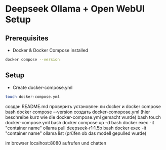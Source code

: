 # Deepseek Ollama + Open WebUI Setup

## Prerequisites
- Docker & Docker Compose installed  
```bash
docker compose --version
```
## Setup
- Create docker-compose.yml
```bash
touch docker-compose.yml
```

создан README.md
проверить установлен ли docker и docker compose
bash docker compose --version
создать docker-comopose.yml (hier beschreibe kurz wie die docker-compose.yml gemacht wurde)
bash touch docker-compose.yml
bash docker compose up -d
bash docker exec -it "container name" ollama pull deepseek-r1:1.5b
bash docker exec -it "container name" ollama list (prüfen ob das modell gepulled wurde)

im browser localhost:8080 aufrufen und chatten